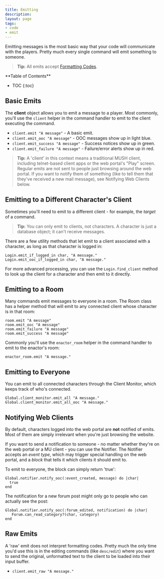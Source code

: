 ```yaml
---
title: Emitting
description:
layout: page
tags: 
- code
- emit
---
```


Emitting messages is the most basic way that your code will communicate with the players.  Pretty much every single command will emit something to someone.

> <i class="fa fa-info-circle"></i> **Tip:** All emits accept [Formatting Codes](/tutorials/code/formatting).

<div id="inline_toc" markdown="1">
**Table of Contents**

* TOC
{:toc}
</div>

## Basic Emits

The **client** object allows you to emit a message to a player.  Most commonly, you'll use the `client` helper in the command handler to emit to the client executing the command.

* `client.emit "A message"` - A basic emit.
* `client.emit_ooc "A message"` - OOC messages show up in light blue.
* `client.emit_success "A message"` - Success notices show up in green.
* `client.emit_failure "A message"` - Failure/error alerts show up in red.

> <i class="fa fa-info-circle"></i> **Tip:** A 'client' in this context means a traditional MUSH client, including telnet-based client apps or the web portal's "Play" screen.   Regular emits are not sent to people just browsing around the web portal.  If you want to notify them of something (like to tell them that they've received a new mail message), see Notifying Web Clients below.

## Emitting to a Different Character's Client

Sometimes you'll need to emit to a different client - for example, the *target* of a command.

> <i class="fa fa-info-circle"></i> **Tip:** You can only emit to clients, not characters.  A character is just a database object; it can't receive messages.

There are a few utility methods that let emit to a client associated with a character, as long as that character is logged in:

    Login.emit_if_logged_in char, "A message."
    Login.emit_ooc_if_logged_in char, "A message."

For more advanced processing, you can use the `Login.find_client` method to look up the client for a character and then emit to it directly.

## Emitting to a Room

Many commands emit messages to everyone in a room.  The Room class has a helper method that will emit to any connected client whose character is in that room:

    room.emit "A message"
    room.emit_ooc "A message"
    room.emit_failure "A message"
    room.emit_success "A message"

Commonly you'll use the `enactor_room` helper in the command handler to emit to the enactor's room:

    enactor_room.emit "A message."

## Emitting to Everyone

You can emit to all connected characters through the Client Monitor, which keeps track of who's connected.

    Global.client_monitor.emit_all "A message."
    Global.client_monitor.emit_all_ooc "A message."

## Notifying Web Clients

By default, characters logged into the web portal are **not** notified of emits.  Most of them are simply irrelevant when you're just browsing the website.  

If you want to send a notification to someone - no matter whether they're on the web portal or a MU client - you can use the Notifier.  The Notifier accepts an *event type*, which may trigger special handling on the web portal, and a *block* that tells it which clients it should emit to.

To emit to everyone, the block can simply return 'true': 

    Global.notifier.notify_ooc(:event_created, message) do |char|
      true
    end

The notification for a new forum post might only go to people who can actually see the post:

    Global.notifier.notify_ooc(:forum_edited, notification) do |char|
       Forum.can_read_category?(char, category)
    end

## Raw Emits

A 'raw' emit does not interpret formatting codes.  Pretty much the only time you'd use this is in the editing commands (like `desc/edit`) where you want to send the original, unformatted text to the client to be loaded into their input buffer.

* `client.emit_raw "A message."`
